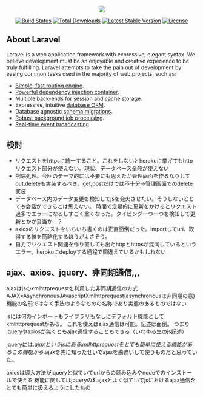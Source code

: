 <p align="center"><img src="https://laravel.com/assets/img/components/logo-laravel.svg"></p>

<p align="center">
<a href="https://travis-ci.org/laravel/framework"><img src="https://travis-ci.org/laravel/framework.svg" alt="Build Status"></a>
<a href="https://packagist.org/packages/laravel/framework"><img src="https://poser.pugx.org/laravel/framework/d/total.svg" alt="Total Downloads"></a>
<a href="https://packagist.org/packages/laravel/framework"><img src="https://poser.pugx.org/laravel/framework/v/stable.svg" alt="Latest Stable Version"></a>
<a href="https://packagist.org/packages/laravel/framework"><img src="https://poser.pugx.org/laravel/framework/license.svg" alt="License"></a>
</p>

## About Laravel

Laravel is a web application framework with expressive, elegant syntax. We believe development must be an enjoyable and creative experience to be truly fulfilling. Laravel attempts to take the pain out of development by easing common tasks used in the majority of web projects, such as:

- [Simple, fast routing engine](https://laravel.com/docs/routing).
- [Powerful dependency injection container](https://laravel.com/docs/container).
- Multiple back-ends for [session](https://laravel.com/docs/session) and [cache](https://laravel.com/docs/cache) storage.
- Expressive, intuitive [database ORM](https://laravel.com/docs/eloquent).
- Database agnostic [schema migrations](https://laravel.com/docs/migrations).
- [Robust background job processing](https://laravel.com/docs/queues).
- [Real-time event broadcasting](https://laravel.com/docs/broadcasting).

## 検討

- リクエストをhttpsに統一すること。これをしないとherokuに挙げてもhttpリクエスト部分が使えない。現状、データベース全般が使えない
- 削除処理。今回のテーマ的には不要にも思えたが管理画面を作るなりしてput,deleteも実装するべき。get,postだけでは不十分->管理画面でのdelete実装
- データベース内のデータ変更を検知してjsを発火させたい。そうしないととても会話ができるとは思えない。
    時間で定期的に更新をかけるとリクエスト過多でエラーになるしすごく重くなった。タイピング一つ一つを検知して更新とかが妥当か...？
- axiosのリクエストをいちいち書くのは正直面倒だった。importしてuri、取得する値を簡略化するほうがよさそう。
- 自力でリクエスト関連を作り直しても出たhttpとhttpsが混同しているというエラー。herokuにdeployする過程で間違えているかもしれない


## ajax、axios、jquery、非同期通信,,,

ajaxはjsのxmlhttprequestを利用した非同期通信の方式
AJAX=AsynchronousJAvascriptXmlhttprequest(asynchronousは非同期の意)
機能の名前ではなく手法のようなものの名称であり実態のあるものではない

jsには何のインポートもライブラリもなしにデフォルト機能としてxmlhttprequestがある。
これを使えばajax通信は可能。記述は面倒。
つまりjqueryやaxiosが無くともajax通信することもできる（いわゆる生のjs記述）

jqueryには$.ajaxというjsにあるxmlhttprequestをとても簡単に使える機能がある
この機能から$.ajaxを先に知ったせいでajaxを勘違いして使うものだと思っていた。

axiosは導入方法がjqueryと似ていてurlからの読み込みやnodeでのインストールで使える
機能に関してはjqueryの$.ajaxとよく似ていてjsにおけるajax通信をとても簡単に扱えるようにしたもの

